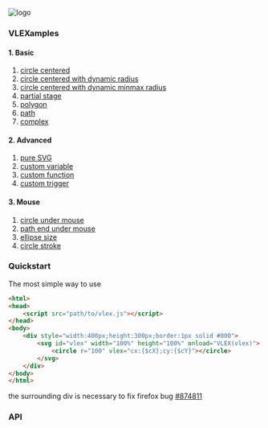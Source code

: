![logo](https://raw.githubusercontent.com/indus/VLEX/master/footage/logo.png)


### VLEXamples
#### 1. Basic
1. [circle centered](http://rawgit.com/indus/VLEX/master/vlexamples/1_basic/1_circle.html)
2. [circle centered with dynamic radius](http://rawgit.com/indus/VLEX/master/vlexamples/1_basic/2_circleDynamicRadius.html)
3. [circle centered with dynamic minmax radius](http://rawgit.com/indus/VLEX/master/vlexamples/1_basic/3_circleDynamicMinMaxRadius.html)
4. [partial stage](http://rawgit.com/indus/VLEX/master/vlexamples/4_circleDynamicMinMaxRadiusHalf.html)
5. [polygon](http://rawgit.com/indus/VLEX/master/vlexamples/1_basic/5_polygon.html)
6. [path](http://rawgit.com/indus/VLEX/master/vlexamples/1_basic/6_path.html)
7. [complex](http://rawgit.com/indus/VLEX/master/vlexamples/1_basic/7_complex.html)

#### 2. Advanced
1. [pure SVG](http://rawgit.com/indus/VLEX/master/vlexamples/2_advanced/1_pureSVG.svg)
2. [custom variable](http://rawgit.com/indus/VLEX/master/vlexamples/2_advanced/2_customVar.html)
3. [custom function](http://rawgit.com/indus/VLEX/master/vlexamples/2_advanced/3_customFunc.html)
4. [custom trigger](http://rawgit.com/indus/VLEX/master/vlexamples/2_advanced/4_customTrigger.html)

#### 3. Mouse
1. [circle under mouse](http://rawgit.com/indus/VLEX/master/vlexamples/3_mouse/1_circle.html)
1. [path end under mouse](http://rawgit.com/indus/VLEX/master/vlexamples/3_mouse/2_path.html)
1. [ellipse size](http://rawgit.com/indus/VLEX/master/vlexamples/3_mouse/3_ellipse.html)
1. [circle stroke](http://rawgit.com/indus/VLEX/master/vlexamples/3_mouse/4_circleStrokeDash.html)


### Quickstart

The most simple way to use 
```html
<html>
<head>
    <script src="path/to/vlex.js"></script>
</head>
<body>
    <div style="width:400px;height:300px;border:1px solid #000">
        <svg id="vlex" width="100%" height="100%" onload="VLEX(vlex)">
            <circle r="100" vlex="cx:{$cX};cy:{$cY}"></circle>
        </svg>
    </div>
</body>
</html>
```

the surrounding div is necessary to fix firefox bug [#874811](https://bugzilla.mozilla.org/show_bug.cgi?id=874811)


### API

